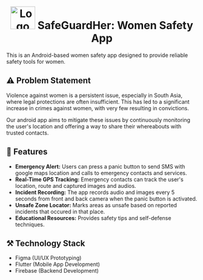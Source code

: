 <h1 align="center"  style="vertical-align: middle;" >
  <img src="https://i.ibb.co/b3yN7PJ/logo.png" alt="Logo" height="60" width="65">
  SafeGuardHer: Women Safety App
</h1>

This is an Android-based women safety app designed to provide reliable safety tools for women.

## ⚠️ Problem Statement
Violence against women is a persistent issue, especially in South Asia, where legal protections are often insufficient. This has led to a significant increase in crimes against women, with very few resulting in convictions.

Our android app aims to mitigate these issues by continuously monitoring the user's location and offering a way to share their whereabouts with trusted contacts.

## 📱 Features
- **Emergency Alert:** Users can press a panic button to send SMS with google maps location and calls to emergency contacts and services.
- **Real-Time GPS Tracking:** Emergency contacts can track the user's location, route and captured images and audios.
- **Incident Recording:** The app records audio and images every 5 seconds from front and back camera when the panic button is activated.
- **Unsafe Zone Locator:** Marks areas as unsafe based on reported incidents that occured in that place. 
- **Educational Resources:** Provides safety tips and self-defense techniques.

## ⚒️ Technology Stack

- Figma (UI/UX Prototyping)
- Flutter (Mobile App Development)
- Firebase (Backend Development)